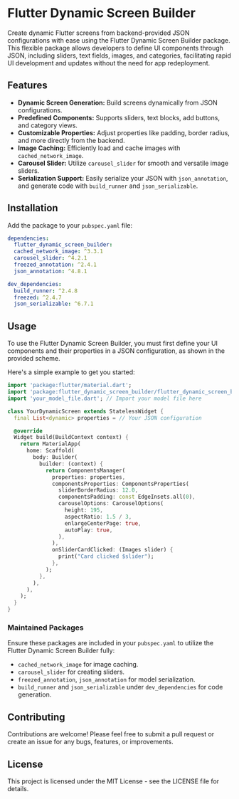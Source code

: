 # Flutter Dynamic Screen Builder

Create dynamic Flutter screens from backend-provided JSON configurations with ease using the Flutter Dynamic Screen Builder package. This flexible package allows developers to define UI components through JSON, including sliders, text fields, images, and categories, facilitating rapid UI development and updates without the need for app redeployment.

## Features

- **Dynamic Screen Generation:** Build screens dynamically from JSON configurations.
- **Predefined Components:** Supports sliders, text blocks, add buttons, and category views.
- **Customizable Properties:** Adjust properties like padding, border radius, and more directly from the backend.
- **Image Caching:** Efficiently load and cache images with `cached_network_image`.
- **Carousel Slider:** Utilize `carousel_slider` for smooth and versatile image sliders.
- **Serialization Support:** Easily serialize your JSON with `json_annotation`, and generate code with `build_runner` and `json_serializable`.

## Installation

Add the package to your `pubspec.yaml` file:

```yaml
dependencies:
  flutter_dynamic_screen_builder:
  cached_network_image: ^3.3.1
  carousel_slider: ^4.2.1
  freezed_annotation: ^2.4.1
  json_annotation: ^4.8.1

dev_dependencies:
  build_runner: ^2.4.8
  freezed: ^2.4.7
  json_serializable: ^6.7.1
```

## Usage

To use the Flutter Dynamic Screen Builder, you must first define your UI components and their properties in a JSON configuration, as shown in the provided scheme.

Here's a simple example to get you started:

```dart
import 'package:flutter/material.dart';
import 'package:flutter_dynamic_screen_builder/flutter_dynamic_screen_builder.dart';
import 'your_model_file.dart'; // Import your model file here

class YourDynamicScreen extends StatelessWidget {
  final List<dynamic> properties = // Your JSON configuration

  @override
  Widget build(BuildContext context) {
    return MaterialApp(
      home: Scaffold(
        body: Builder(
          builder: (context) {
            return ComponentsManager(
              properties: properties,
              componentsProperties: ComponentsProperties(
                sliderBorderRadius: 12.0,
                componentsPadding: const EdgeInsets.all(0),
                carouselOptions: CarouselOptions(
                  height: 195,
                  aspectRatio: 1.5 / 3,
                  enlargeCenterPage: true,
                  autoPlay: true,
                ),
              ),
              onSliderCardClicked: (Images slider) {
                print("Card clicked $slider");
              },
            );
          },
        ),
      ),
    );
  }
}
```

### Maintained Packages

Ensure these packages are included in your `pubspec.yaml` to utilize the Flutter Dynamic Screen Builder fully:

- `cached_network_image` for image caching.
- `carousel_slider` for creating sliders.
- `freezed_annotation`, `json_annotation` for model serialization.
- `build_runner` and `json_serializable` under `dev_dependencies` for code generation.

## Contributing

Contributions are welcome! Please feel free to submit a pull request or create an issue for any bugs, features, or improvements.

## License

This project is licensed under the MIT License - see the LICENSE file for details.
